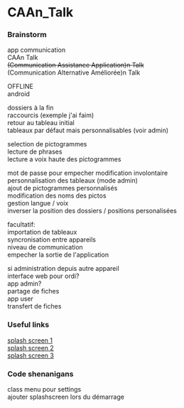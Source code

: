 # CAAn_Talk

### Brainstorm
app communication\
CAAn Talk\
~~(Communication Assistance Application)n Talk~~\
(Communication Alternative Améliorée)n Talk

OFFLINE\
android

dossiers à la fin\
raccourcis (exemple j'ai faim)\
retour au tableau initial\
tableaux par défaut mais personnalisables (voir admin)

selection de pictogrammes\
lecture de phrases\
lecture a voix haute des pictogrammes

mot de passe pour empecher modification involontaire\
personnalisation des tableaux (mode admin)\
ajout de pictogrammes personnalisés\
modification des noms des pictos\
gestion langue / voix\
inverser la position des dossiers / positions personalisées


facultatif:\
importation de tableaux\
syncronisation entre appareils\
niveau de communication\
empecher la sortie de l'application

si administration depuis autre appareil\
interface web pour ordi?\
app admin?\
partage de fiches\
app user\
transfert de fiches


### Useful links

[splash screen 1](https://developer.android.com/reference/android/window/SplashScreen) \
[splash screen 2](https://developer.android.com/guide/topics/ui/splash-screen) \
[splash screen 3](https://developer.android.com/guide/topics/ui/splash-screen/migrate)


### Code shenanigans

class menu pour settings\
ajouter splashscreen lors du démarrage
